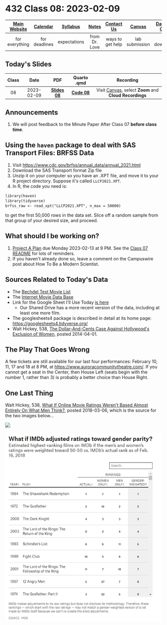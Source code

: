 # 432 Class 08: 2023-02-09

[Main Website](https://thomaselove.github.io/432-2023/) | [Calendar](https://thomaselove.github.io/432-2023/calendar.html) | [Syllabus](https://thomaselove.github.io/432-syllabus-2023/) | [Notes](https://thomaselove.github.io/432-notes/) | [Contact Us](https://thomaselove.github.io/432-2023/contact.html) | [Canvas](https://canvas.case.edu) | [Data and Code](https://github.com/THOMASELOVE/432-data) | [Sources](https://github.com/THOMASELOVE/432-classes-2023/tree/main/sources)
:-----------: | :--------------: | :----------: | :---------: | :-------------: | :-----------: | :------------: |:------:
for everything | for deadlines | expectations | from Dr. Love | ways to get help | lab submission | for downloads | to read

## Today's Slides

Class | Date | PDF | Quarto .qmd | Recording
:---: | :--------: | :------: | :------: | :-------------:
08 | 2023-02-09 | **[Slides 08](https://github.com/THOMASELOVE/432-slides-2023/blob/main/slides08.pdf)** | **[Code 08](https://github.com/THOMASELOVE/432-slides-2023/blob/main/slides08.qmd)** | Visit [Canvas](https://canvas.case.edu/), select **Zoom** and **Cloud Recordings**

## Announcements

1. We will post feedback to the Minute Paper After Class 07 **before class time**.


## Using the `haven` package to deal with SAS Transport Files: BRFSS Data

1. Visit <https://www.cdc.gov/brfss/annual_data/annual_2021.html>
2. Download the SAS Transport format Zip file
3. Unzip it on your computer so you have an .XPT file, and move it to your R project directory. Suppose it's called `LLCP2021.XPT`.
4. In R, the code you need is:

```
library(haven)
library(tidyverse)
brfss_raw <- read_xpt("LLCP2021.XPT", n_max = 50000)
```

to get the first 50,000 rows in the data set. Slice off a random sample from that group of your desired size, and proceed.


## What should I be working on?

1. [Project A Plan](https://thomaselove.github.io/432-2023/projA.html) due Monday 2023-02-13 at 9 PM. See the [Class 07 README](https://github.com/THOMASELOVE/432-classes-2023/tree/main/class07) for lots of reminders.
2. If you haven't already done so, leave a comment on the Campuswire post about How To Be a Modern Scientist.

## Sources Related to Today's Data

- The [Bechdel Test Movie List](https://bechdeltest.com/)
- The [Internet Movie Data Base](https://www.imdb.com/)
- Link for the Google Sheet I'll Use Today [is here](https://docs.google.com/spreadsheets/d/1ZGbMGxc23pAhBuCDLw_-Xe-6ZlhkaEg6L8HzXxmZgxo/edit?usp=sharing)
    - Our Shared Drive has a more recent version of the data, including at least one more film.
- The googlesheets4 package is described in detail at its home page: <https://googlesheets4.tidyverse.org/>
- Walt Hickey, 538, [The Dollar-And-Cents Case Against Hollywood's Exclusion of Women](https://fivethirtyeight.com/features/the-dollar-and-cents-case-against-hollywoods-exclusion-of-women/), posted 2014-04-01.

## The Play That Goes Wrong

A few tickets are still available for our last four performances: February 10, 11, 17 and 18 at 8 PM, at https://www.auroracommunitytheatre.com/. If you cannot get a seat in the Center, then House Left (seats begin with the number 1, rather than 3) is probably a better choice than House Right. 

## One Last Thing

Walt Hickey, 538, [What If Online Movie Ratings Weren't Based Almost Entirely On What Men Think?](https://fivethirtyeight.com/features/what-if-online-movie-ratings-werent-based-almost-entirely-on-what-men-think/), posted 2018-03-06, which is the source for the two images below...

![](https://fivethirtyeight.com/wp-content/uploads/2018/02/hickey-imdb250-1.png?w=575)

![](538_imdb_gender.png)
